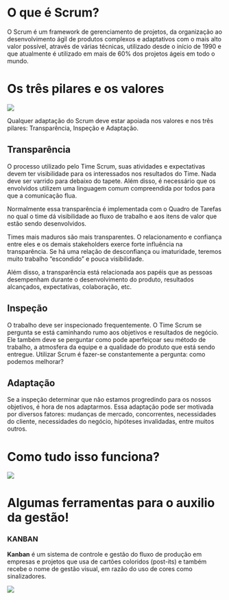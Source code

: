 # O que é Scrum?

O Scrum é um framework de gerenciamento de projetos, da organização ao desenvolvimento ágil de produtos complexos e adaptativos com o mais alto valor possível, através de várias técnicas, utilizado desde o início de 1990 e que atualmente é utilizado em mais de 60% dos projetos ágeis em todo o mundo.

# Os três pilares e os valores

![](../resources/images/ageis-pilares.png)

Qualquer adaptação do Scrum deve estar apoiada nos valores e nos três pilares: Transparência, Inspeção e Adaptação.

## ****Transparência****
O processo utilizado pelo Time Scrum, suas atividades e expectativas devem ter visibilidade para os interessados nos resultados do Time. Nada deve ser varrido para debaixo do tapete. Além disso, é necessário que os envolvidos utilizem uma linguagem comum compreendida por todos para que a comunicação flua.

Normalmente essa transparência é implementada com o Quadro de Tarefas no qual o time dá visibilidade ao fluxo de trabalho e aos itens de valor que estão sendo desenvolvidos.

Times mais maduros são mais transparentes. O relacionamento e confiança entre eles e os demais stakeholders exerce forte influência na transparência. Se há uma relação de desconfiança ou imaturidade, teremos muito trabalho “escondido” e pouca visibilidade.

Além disso, a transparência está relacionada aos papéis que as pessoas desempenham durante o desenvolvimento do produto, resultados alcançados, expectativas, colaboração, etc.

## ****Inspeção****
O trabalho deve ser inspecionado frequentemente. O Time Scrum se pergunta se está caminhando rumo aos objetivos e resultados de negócio. Ele também deve se perguntar como pode aperfeiçoar seu método de trabalho, a atmosfera da equipe e a qualidade do produto que está sendo entregue. Utilizar Scrum é fazer-se constantemente a pergunta: como podemos melhorar?

## ****Adaptação****
Se a inspeção determinar que não estamos progredindo para os nossos objetivos, é hora de nos adaptarmos. Essa adaptação pode ser motivada por diversos fatores: mudanças de mercado, concorrentes, necessidades do cliente, necessidades do negócio, hipóteses invalidadas, entre muitos outros.

# Como tudo isso funciona?

![](../resources/images/ageis-processo.png)

# Algumas ferramentas para o auxilio da gestão!

### ****KANBAN****

****Kanban**** é um sistema de controle e gestão do fluxo de produção em empresas e projetos que usa de cartões coloridos (post-its) e também recebe o nome de gestão visual, em razão do uso de cores como sinalizadores.

![](../resources/images/ageis-kanban.png)


